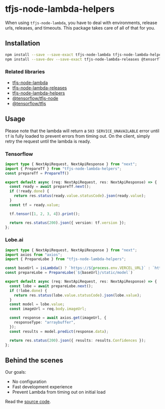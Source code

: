 # tfjs-node-lambda-helpers

When using `tfjs-node-lambda`, you have to deal with environments, release urls, releases, and timeouts. This package takes care of all of that for you.

## Installation

```bash
npm install --save --save-exact tfjs-node-lambda tfjs-node-lambda-helpers
npm install --save-dev --save-exact tfjs-node-lambda-releases @tensorflow/tfjs-node @tensorflow/tfjs
```

### Related libraries

- [tfjs-node-lambda](https://www.npmjs.com/package/tfjs-node-lambda)
- [tfjs-node-lambda-releases](https://www.npmjs.com/package/tfjs-node-lambda-releases)
- [tfjs-node-lambda-helpers](https://www.npmjs.com/package/tfjs-node-lambda-helpers)
- [@tensorflow/tfjs-node](https://www.npmjs.com/package/@tensorflow/tfjs-node)
- [@tensorflow/tfjs](https://www.npmjs.com/package/@tensorflow/tfjs)

## Usage

Please note that the lambda will return a `503 SERVICE_UNAVAILABLE` error until `tf` is fully loaded to prevent errors from timing out. On the client, simply retry the request until the lambda is ready.

### Tensorflow

```ts
import type { NextApiRequest, NextApiResponse } from "next";
import { PrepareTf } from "tfjs-node-lambda-helpers";
const prepareTf = PrepareTf()

export default async (req: NextApiRequest, res: NextApiResponse) => {
  const ready = await prepareTf.next();
  if (!ready.done) {
    return res.status(ready.value.statusCode).json(ready.value);
  }
  const tf = ready.value;

  tf.tensor([1, 2, 3, 4]).print();

  return res.status(200).json({ version: tf.version });
};
```

### Lobe.ai

```ts
import type { NextApiRequest, NextApiResponse } from "next";
import axios from "axios";
import { PrepareLobe } from "tfjs-node-lambda-helpers";

const baseUrl = isLambda() ? `https://${process.env.VERCEL_URL}` : `http://localhost:3000`
const prepareLobe = PrepareLobe(`${baseUrl}/static/model`)

export default async (req: NextApiRequest, res: NextApiResponse) => {
  const lobe = await prepareLobe.next();
  if (!lobe.done) {
    return res.status(lobe.value.statusCode).json(lobe.value);
  }
  const model = lobe.value;
  const imageUrl = req.body.imageUrl;

  const response = await axios.get(imageUrl, {
    responseType: "arraybuffer",
  });
  const results = model.predict(response.data);

  return res.status(200).json({ results: results.Confidences });
};
```

## Behind the scenes

Our goals:

- No configuration
- Fast development experience
- Prevent Lambda from timing out on initial load

Read the [source code](https://github.com/jlarmstrongiv/tfjs-node-lambda-helpers#readme).
